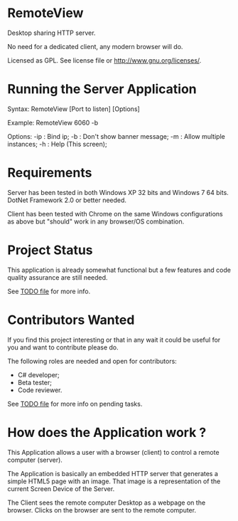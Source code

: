 RemoteView
==========

Desktop sharing HTTP server.

No need for a dedicated client, any modern browser will do.

Licensed as GPL. See license file or <http://www.gnu.org/licenses/>.


Running the Server Application
==============================

Syntax: RemoteView [Port to listen] [Options]

Example: RemoteView 6060 -b

Options: -ip :  Bind ip;
         -b  :  Don't show banner message;
         -m  :  Allow multiple instances;
         -h  :  Help (This screen);


Requirements
============

Server has been tested in both Windows XP 32 bits and Windows 7 64 bits. DotNet Framework 2.0 or better needed.

Client has been tested with Chrome on the same Windows configurations as above but "should" work in any browser/OS combination. 


Project Status
==============

This application is already somewhat functional but a few features and code quality assurance are still needed.

See [TODO file](https://github.com/vilaca/RemoteView/blob/master/TODO.md) for more info.


Contributors Wanted
===================

If you find this project interesting or that in any wait it could be useful for you and want to contribute please do.

The following roles are needed and open for contributors:

- C# developer;
- Beta tester;
- Code reviewer.

See [TODO file](https://github.com/vilaca/RemoteView/blob/master/TODO.md) for more info on pending tasks.


How does the Application work ?
===============================

This Application allows a user with a browser (client) to control a remote computer (server).

The Application is basically an embedded HTTP server that generates a simple HTML5 page with an image. That image is a representation of the current Screen Device of the Server.

The Client sees the remote computer Desktop as a webpage on the browser. Clicks on the browser are sent to the remote computer.





